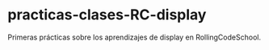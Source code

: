 # practicas-clases-RC-display
Primeras prácticas sobre los aprendizajes de display en RollingCodeSchool.
